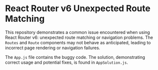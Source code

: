 # React Router v6 Unexpected Route Matching

This repository demonstrates a common issue encountered when using React Router v6: unexpected route matching or navigation problems. The `Routes` and `Route` components may not behave as anticipated, leading to incorrect page rendering or navigation failures.

The `App.js` file contains the buggy code.  The solution, demonstrating correct usage and potential fixes, is found in `AppSolution.js`.